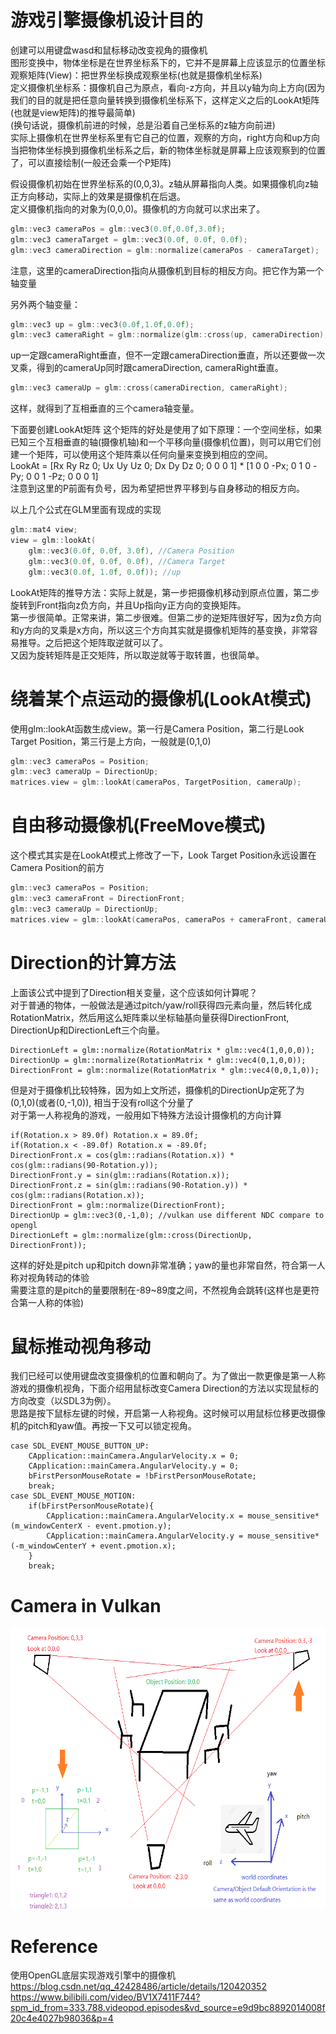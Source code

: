 # 游戏引擎摄像机设计目的
创建可以用键盘wasd和鼠标移动改变视角的摄像机  
图形变换中，物体坐标是在世界坐标系下的，它并不是屏幕上应该显示的位置坐标  
观察矩阵(View)：把世界坐标换成观察坐标(也就是摄像机坐标系)  
定义摄像机坐标系：摄像机自己为原点，看向-z方向，并且以y轴为向上方向(因为我们的目的就是把任意向量转换到摄像机坐标系下，这样定义之后的LookAt矩阵(也就是view矩阵)的推导最简单)  
(换句话说，摄像机前进的时候，总是沿着自己坐标系的z轴方向前进)  
实际上摄像机在世界坐标系里有它自己的位置，观察的方向，right方向和up方向  
当把物体坐标换到摄像机坐标系之后，新的物体坐标就是屏幕上应该观察到的位置了，可以直接绘制(一般还会乘一个P矩阵)  

假设摄像机初始在世界坐标系的(0,0,3)。z轴从屏幕指向人类。如果摄像机向z轴正方向移动，实际上的效果是摄像机在后退。  
定义摄像机指向的对象为(0,0,0)。摄像机的方向就可以求出来了。  
```c++
glm::vec3 cameraPos = glm::vec3(0.0f,0.0f,3.0f);  
glm::vec3 cameraTarget = glm::vec3(0.0f, 0.0f, 0.0f);  
glm::vec3 cameraDirection = glm::normalize(cameraPos - cameraTarget);  
```
注意，这里的cameraDirection指向从摄像机到目标的相反方向。把它作为第一个轴变量  

另外两个轴变量：  
```c++
glm::vec3 up = glm::vec3(0.0f,1.0f,0.0f);
glm::vec3 cameraRight = glm::normalize(glm::cross(up, cameraDirection);
```
up一定跟cameraRight垂直，但不一定跟cameraDirection垂直，所以还要做一次叉乘，得到的cameraUp同时跟cameraDirection, cameraRight垂直。  
```c++
glm::vec3 cameraUp = glm::cross(cameraDirection, cameraRight);  
```
这样，就得到了互相垂直的三个camera轴变量。  

下面要创建LookAt矩阵
这个矩阵的好处是使用了如下原理：一个空间坐标，如果已知三个互相垂直的轴(摄像机轴)和一个平移向量(摄像机位置)，则可以用它们创建一个矩阵，可以使用这个矩阵乘以任何向量来变换到相应的空间。  
LookAt = [Rx Ry Rz 0; Ux Uy Uz 0; Dx Dy Dz 0; 0 0 0 1] * [1 0 0 -Px; 0 1 0 -Py; 0 0 1 -Pz; 0 0 0 1]  
注意到这里的P前面有负号，因为希望把世界平移到与自身移动的相反方向。  

以上几个公式在GLM里面有现成的实现  
```c++
glm::mat4 view;
view = glm::lookAt(
    glm::vec3(0.0f, 0.0f, 3.0f), //Camera Position 
    glm::vec3(0.0f, 0.0f, 0.0f), //Camera Target
    glm::vec3(0.0f, 1.0f, 0.0f)); //up
```

LookAt矩阵的推导方法：实际上就是，第一步把摄像机移动到原点位置，第二步旋转到Front指向z负方向，并且Up指向y正方向的变换矩阵。  
第一步很简单。正常来讲，第二步很难。但第二步的逆矩阵很好写，因为z负方向和y方向的叉乘是x方向，所以这三个方向其实就是摄像机矩阵的基变换，非常容易推导。之后把这个矩阵取逆就可以了。  
又因为旋转矩阵是正交矩阵，所以取逆就等于取转置，也很简单。  


# 绕着某个点运动的摄像机(LookAt模式)
使用glm::lookAt函数生成view。第一行是Camera Position，第二行是Look Target Position，第三行是上方向，一般就是(0,1,0)  
```c++
glm::vec3 cameraPos = Position;
glm::vec3 cameraUp = DirectionUp;
matrices.view = glm::lookAt(cameraPos, TargetPosition, cameraUp);
```

# 自由移动摄像机(FreeMove模式)
这个模式其实是在LookAt模式上修改了一下，Look Target Position永远设置在Camera Position的前方  
```c++
glm::vec3 cameraPos = Position;
glm::vec3 cameraFront = DirectionFront;
glm::vec3 cameraUp = DirectionUp;
matrices.view = glm::lookAt(cameraPos, cameraPos + cameraFront, cameraUp);
```

# Direction的计算方法
上面该公式中提到了Direction相关变量，这个应该如何计算呢？  
对于普通的物体，一般做法是通过pitch/yaw/roll获得四元素向量，然后转化成RotationMatrix，然后用这么矩阵乘以坐标轴基向量获得DirectionFront, DirectionUp和DirectionLeft三个向量。  
```
DirectionLeft = glm::normalize(RotationMatrix * glm::vec4(1,0,0,0));
DirectionUp = glm::normalize(RotationMatrix * glm::vec4(0,1,0,0));
DirectionFront = glm::normalize(RotationMatrix * glm::vec4(0,0,1,0));
```
但是对于摄像机比较特殊，因为如上文所述，摄像机的DirectionUp定死了为(0,1,0)(或者(0,-1,0)), 相当于没有roll这个分量了  
对于第一人称视角的游戏，一般用如下特殊方法设计摄像机的方向计算  
```
if(Rotation.x > 89.0f) Rotation.x = 89.0f;
if(Rotation.x < -89.0f) Rotation.x = -89.0f;
DirectionFront.x = cos(glm::radians(Rotation.x)) * cos(glm::radians(90-Rotation.y));
DirectionFront.y = sin(glm::radians(Rotation.x));
DirectionFront.z = sin(glm::radians(90-Rotation.y)) * cos(glm::radians(Rotation.x));
DirectionFront = glm::normalize(DirectionFront);
DirectionUp = glm::vec3(0,-1,0); //vulkan use different NDC compare to opengl
DirectionLeft = glm::normalize(glm::cross(DirectionUp, DirectionFront));
```
这样的好处是pitch up和pitch down非常准确；yaw的量也非常自然，符合第一人称对视角转动的体验  
需要注意的是pitch的量要限制在-89~89度之间，不然视角会跳转(这样也是更符合第一人称的体验)  


# 鼠标推动视角移动
我们已经可以使用键盘改变摄像机的位置和朝向了。为了做出一款更像是第一人称游戏的摄像机视角，下面介绍用鼠标改变Camera Direction的方法以实现鼠标的方向改变（以SDL3为例）。  
思路是按下鼠标左键的时候，开启第一人称视角。这时候可以用鼠标位移更改摄像机的pitch和yaw值。再按一下又可以锁定视角。  
```
case SDL_EVENT_MOUSE_BUTTON_UP:
    CApplication::mainCamera.AngularVelocity.x = 0;
    CApplication::mainCamera.AngularVelocity.y = 0;
    bFirstPersonMouseRotate = !bFirstPersonMouseRotate;
    break;
case SDL_EVENT_MOUSE_MOTION:
    if(bFirstPersonMouseRotate){
        CApplication::mainCamera.AngularVelocity.x = mouse_sensitive*(m_windowCenterX - event.pmotion.y);
        CApplication::mainCamera.AngularVelocity.y = mouse_sensitive*(-m_windowCenterY + event.pmotion.x);
    }
    break;
```

# Camera in Vulkan
<p float="left">
  <img src="https://github.com/gpuwangge/Wiki/blob/main/images/gameCamera.png" alt="alt text" width="600" height="450">  
</p>  

# Reference
使用OpenGL底层实现游戏引擎中的摄像机  
https://blog.csdn.net/qq_42428486/article/details/120420352  
https://www.bilibili.com/video/BV1X7411F744?spm_id_from=333.788.videopod.episodes&vd_source=e9d9bc8892014008f20c4e4027b98036&p=4  
